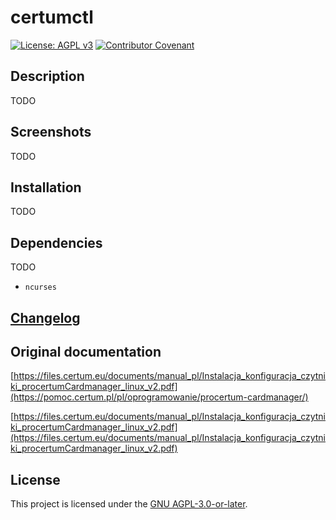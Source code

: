 # certumctl
[![License: AGPL v3](https://img.shields.io/badge/License-AGPLv3-blue.svg)](https://www.gnu.org/licenses/agpl-3.0) [![Contributor Covenant](https://img.shields.io/badge/Contributor%20Covenant-v2.0%20adopted-ff69b4.svg)](CODE_OF_CONDUCT.md)

## Description

TODO

## Screenshots

TODO

## Installation

TODO

## Dependencies

TODO

- `ncurses`

## [Changelog](./CHANGELOG)

## Original documentation

[https://files.certum.eu/documents/manual_pl/Instalacja_konfiguracja_czytniki_procertumCardmanager_linux_v2.pdf](https://pomoc.certum.pl/pl/oprogramowanie/procertum-cardmanager/)

[https://files.certum.eu/documents/manual_pl/Instalacja_konfiguracja_czytniki_procertumCardmanager_linux_v2.pdf](https://files.certum.eu/documents/manual_pl/Instalacja_konfiguracja_czytniki_procertumCardmanager_linux_v2.pdf)

## License
This project is licensed under the [GNU AGPL-3.0-or-later](https://www.gnu.org/licenses/agpl-3.0.html).

